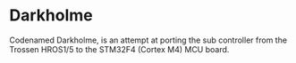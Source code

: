 # Darkholme

Codenamed Darkholme, is an attempt at porting the sub controller from the Trossen HROS1/5 to the STM32F4 (Cortex M4) MCU board.
